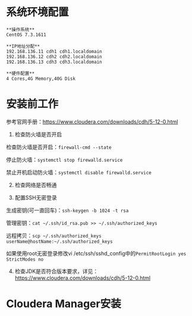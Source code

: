# 系统环境配置 #

```
**操作系统**
CentOS 7.3.1611

**IP地址分配** 
192.168.136.11 cdh1 cdh1.localdomain
192.168.136.12 cdh2 cdh2.localdomain
192.168.136.13 cdh3 cdh3.localdomain

**硬件配置** 
4 Cores,4G Memory,40G Disk 
```

# 安装前工作 #

参考官网手册：https://www.cloudera.com/downloads/cdh/5-12-0.html

1. 检查防火墙是否开启

检查防火墙是否开启：`firewall-cmd --state`

停止防火墙：`systemctl stop firewalld.service` 

禁止开机启动防火墙：`systemctl disable firewalld.service` 

2. 检查网络是否畅通

3. 配置SSH无密登录

生成密钥(可一直回车)：`ssh-keygen -b 1024 -t rsa`

管理密钥：`cat ~/.ssh/id_rsa.pub >> ~/.ssh/authorized_keys`

远程拷贝：`scp ~/.ssh/authorized_keys userName@hostName:~/.ssh/authorized_keys`

如果使用root无密登录修改vi /etc/ssh/sshd_config中的`PermitRootLogin yes` `StrictModes no`

4. 检查JDK是否符合版本要求，详见：https://www.cloudera.com/downloads/cdh/5-12-0.html

# Cloudera Manager安装 #
